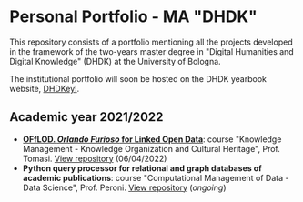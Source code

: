 # Personal Portfolio - MA "DHDK"

This repository consists of a portfolio mentioning all the projects developed in the framework of the two-years master degree in "Digital Humanities and Digital Knowledge" (DHDK) at the University of Bologna.

The institutional portfolio will soon be hosted on the DHDK yearbook website, [DHDKey!](https://projects.dharc.unibo.it/dhdkey/index).

## Academic year 2021/2022 

- **[OFfLOD. _Orlando Furioso_ for Linked Open Data](https://off-lod.github.io/orlando-furioso/)**: course "Knowledge Management - Knowledge Organization and Cultural Heritage", Prof. Tomasi. [View repository](https://github.com/off-lod/orlando-furioso.git) (06/04/2022)
- **Python query processor for relational and graph databases of academic publications**: course "Computational Management of Data - Data Science", Prof. Peroni. [View repository](https://github.com/olgagolgan/v-AMOS.git) (_ongoing_)
